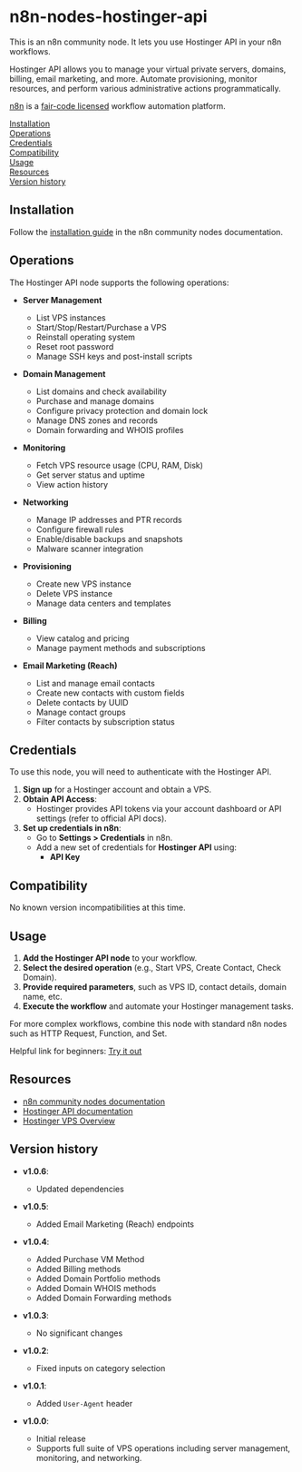 # n8n-nodes-hostinger-api

This is an n8n community node. It lets you use Hostinger API in your n8n workflows.

Hostinger API allows you to manage your virtual private servers, domains, billing, email marketing, and more. Automate provisioning, monitor resources, and perform various administrative actions programmatically.

[n8n](https://n8n.io/) is a [fair-code licensed](https://docs.n8n.io/reference/license/) workflow automation platform.

[Installation](#installation)  
[Operations](#operations)  
[Credentials](#credentials)  
[Compatibility](#compatibility)  
[Usage](#usage)  
[Resources](#resources)  
[Version history](#version-history)

## Installation

Follow the [installation guide](https://docs.n8n.io/integrations/community-nodes/installation/) in the n8n community nodes documentation.

## Operations

The Hostinger API node supports the following operations:

- **Server Management**
	- List VPS instances
	- Start/Stop/Restart/Purchase a VPS
	- Reinstall operating system
	- Reset root password
	- Manage SSH keys and post-install scripts

- **Domain Management**
	- List domains and check availability
	- Purchase and manage domains
	- Configure privacy protection and domain lock
	- Manage DNS zones and records
	- Domain forwarding and WHOIS profiles

- **Monitoring**
	- Fetch VPS resource usage (CPU, RAM, Disk)
	- Get server status and uptime
	- View action history

- **Networking**
	- Manage IP addresses and PTR records
	- Configure firewall rules
	- Enable/disable backups and snapshots
	- Malware scanner integration

- **Provisioning**
	- Create new VPS instance
	- Delete VPS instance
	- Manage data centers and templates

- **Billing**
	- View catalog and pricing
	- Manage payment methods and subscriptions

- **Email Marketing (Reach)**
	- List and manage email contacts
	- Create new contacts with custom fields
	- Delete contacts by UUID
	- Manage contact groups
	- Filter contacts by subscription status

## Credentials

To use this node, you will need to authenticate with the Hostinger API.

1. **Sign up** for a Hostinger account and obtain a VPS.
2. **Obtain API Access**:
	- Hostinger provides API tokens via your account dashboard or API settings (refer to official API docs).
3. **Set up credentials in n8n**:
	- Go to **Settings > Credentials** in n8n.
	- Add a new set of credentials for **Hostinger API** using:
		- **API Key**

## Compatibility

No known version incompatibilities at this time.

## Usage

1. **Add the Hostinger API node** to your workflow.
2. **Select the desired operation** (e.g., Start VPS, Create Contact, Check Domain).
3. **Provide required parameters**, such as VPS ID, contact details, domain name, etc.
4. **Execute the workflow** and automate your Hostinger management tasks.

For more complex workflows, combine this node with standard n8n nodes such as HTTP Request, Function, and Set.

Helpful link for beginners: [Try it out](https://docs.n8n.io/try-it-out/)

## Resources

* [n8n community nodes documentation](https://docs.n8n.io/integrations/community-nodes/)
* [Hostinger API documentation](https://developers.hostinger.com/)
* [Hostinger VPS Overview](https://www.hostinger.com/vps-hosting)

## Version history
- **v1.0.6**:
	- Updated dependencies

- **v1.0.5**:
	- Added Email Marketing (Reach) endpoints

- **v1.0.4**:
	- Added Purchase VM Method
	- Added Billing methods
	- Added Domain Portfolio methods
	- Added Domain WHOIS methods
	- Added Domain Forwarding methods
	
- **v1.0.3**:
	- No significant changes
- **v1.0.2**:
	- Fixed inputs on category selection
- **v1.0.1**:
	- Added `User-Agent` header
- **v1.0.0**:
	- Initial release
	- Supports full suite of VPS operations including server management, monitoring, and networking.

